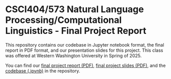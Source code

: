 # CSCI404/573 Natural Language Processing/Computational Linguistics - Final Project Report

This repository contains our codebase in Jupyter notebook format, the final report in PDF format, and our presentation slides for this project. This class was offered at Western Washington University in Spring of 2025.

You can find our [final project report (PDF)](https://github.com/KrYthReX/TextSummarization-AComparativeAnalysis/blob/main/TextSummarization_AComparativeAnalysis.pdf), [final project slides (PDF)](https://github.com/KrYthReX/TextSummarization-AComparativeAnalysis/blob/main/Presentation_PDF.pdf), and the [codebase (.ipynb)](https://github.com/KrYthReX/Text-Summarization---A-Comparative-Analysis/blob/main/Text_Summarization.ipynb) in the repository.
